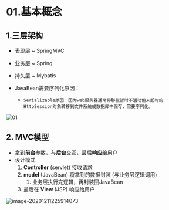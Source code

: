 # 01.基本概念

## 1.三层架构

* 表现层 ~ SpringMVC

* 业务层 ~ Spring

* 持久层 ~ Mybatis

* JavaBean需要序列化原因：

  * ```
    Serializable原因：因为web服务器通常将那些暂时不活动但未超时的HttpSession对象转移到文件系统或数据库中保存，需要序列化。
    ```

![01](https://raw.githubusercontent.com/TWDH/Leetcode-From-Zero/pictures/img/01.bmp)

## 2. MVC模型

* 拿到**前台**参数，与**后台**交互，最后**响应**给用户
* 设计模式
  1. **Controller** (servlet) 接收请求
  2. **model** (JavaBean) 将拿到的数据封装 (与业务层逻辑调用)
     1. 业务层执行完逻辑，再封装回JavaBean
  3. 最后在 **View** (JSP) 响应给用户

![image-20201211225914073](https://raw.githubusercontent.com/TWDH/Leetcode-From-Zero/pictures/img/image-20201211225914073.png)